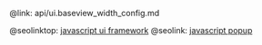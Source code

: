 @link: api/ui.baseview_width_config.md

@seolinktop: [javascript ui framework](https://webix.com)
@seolink: [javascript popup](https://webix.com/widget/popup/)